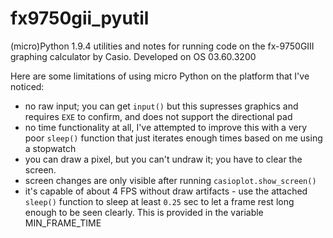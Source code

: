# fx9750gii_pyutil
(micro)Python 1.9.4 utilities and notes for running code on the fx-9750GIII graphing calculator by Casio.
Developed on OS 03.60.3200

Here are some limitations of using micro Python on the platform that I've noticed:
- no raw input; you can get `input()` but this supresses graphics and requires `EXE` to confirm, and does not support the directional pad
- no time functionality at all, I've attempted to improve this with a very poor `sleep()` function that just iterates enough times based on me using a stopwatch
- you can draw a pixel, but you can't undraw it; you have to clear the screen.
- screen changes are only visible after running `casioplot.show_screen()`
- it's capable of about 4 FPS without draw artifacts - use the attached `sleep()` function to sleep at least `0.25` sec to let a frame rest long enough to be seen clearly. This is provided in the variable MIN_FRAME_TIME
